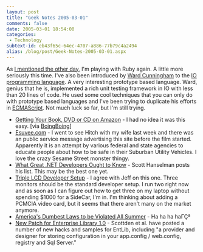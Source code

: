 ```yaml
---
layout: post
title: "Geek Notes 2005-03-01"
comments: false
date: 2005-03-01 18:54:00
categories:
 - Technology
subtext-id: eb43f65c-64ec-4707-a886-77b79c4a2494
alias: /blog/post/Geek-Notes-2005-03-01.aspx
---
```



As [I mentioned the other day](http://www.peterprovost.org/archive/2005/02/26/2925.aspx), I'm playing with Ruby again. A little more seriously this time. I've also been introduced by [Ward Cunningham](http://c2.com/cgi/wiki?WardCunningham) to the [IO programming language](http://www.iolanguage.com/). A very interesting prototype based language. Ward, genius that he is, implemented a rich unit testing framework in IO with less than 20 lines of code. He used some cool techniques that you can only do with prototype based languages and I've been trying to duplicate his efforts in [ECMAScript](http://www.ecma-international.org/publications/standards/Ecma-262.htm). Not much luck so far, but I'm still trying.

  * [Getting Your Book, DVD or CD on Amazon](http://www.kk.org/cooltools/archives/000668.php) - I had no idea it was this easy. [via [BoingBoing](http://www.boingboing.net/2005/02/26/howto_get_a_cd_dvd_o.html)]
  * [Esuvee.com](http://esuvee.com/) - I went to see Hitch with my wife last week and there was an public service message advertising this site before the film started. Apparently it is an attempt by various federal and state agencies to educate people about how to be safe in their Suburban Utility Vehicles. I love the crazy Sesame Street monster thingy.
  * [What Great .NET Developers Ought to Know](http://www.hanselman.com/blog/PermaLink,guid,d835178f-a649-45f5-907f-28ad1177d8d5.aspx) - Scott Hanselman posts his list. This may be the best one yet.
  * [Triple LCD Developer Setup](http://www.codinghorror.com/blog/archives/000217.html) - I agree with Jeff on this one. Three monitors should be the standard developer setup. I run two right now and as soon as I can figure out how to get three on my laptop without spending $1000 for a SideCar, I'm in. I'm thinking about adding a PCMCIA video card, but it seems that there aren't many on the market anymore.
  * [America's Dumbest Laws to be Violated All Summer](http://www.guardian.co.uk/usa/story/0,12271,1425731,00.html) - Ha ha ha haΓÇª
  * [New Patch for Enterprise Library 1.0](http://weblogs.asp.net/scottdensmore/archive/2005/03/01/382548.aspx) - Scottden et al. have posted a number of new hacks and samples for EntLib, including "a provider and designer for storing configuration in your app.config / web.config, registry and Sql Server."
